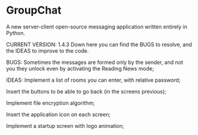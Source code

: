 # GroupChat
A new server-client open-source messaging application written entirely in Python.

CURRENT VERSION: 1.4.3
Down here you can find the BUGS to resolve, and the IDEAS to improve to the code.


BUGS:
Sometimes the messages are formed only by the sender, and not you they unlock even by activating the Reading News mode;

IDEAS:
Implement a list of rooms you can enter, with relative password;

Insert the buttons to be able to go back (in the screens previous);

Implement file encryption algorithm;

Insert the application icon on each screen;

Implement a startup screen with logo animation;